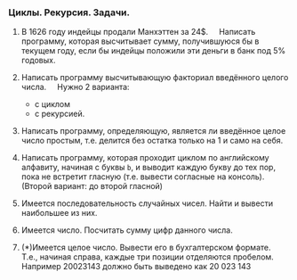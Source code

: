 ### Циклы. Рекурсия. Задачи.
1. В 1626 году индейцы продали Манхэттен за 24$.
    Написать программу, которая высчитывает сумму, получившуюся бы в текущем году, 
если бы индейцы положили эти деньги в банк под 5% годовых.
2. Написать программу высчитывающую факториал введённого
целого числа.
    Нужно 2 варианта: 
    - с циклом 
    - с рекурсией.
3. Написать программу, определяющую, является ли введённое целое число простым, 
т.е. делится без остатка только на 1 и само на себя.
4. Написать программу, которая проходит циклом по английскому алфавиту, 
начиная с буквы `b`, и выводит каждую букву до тех пор, пока не встретит гласную 
(т.е. вывести согласные на консоль). (Второй вариант: до второй гласной)
5. Имеется последовательность случайных чисел. Найти и вывести наибольшее из них.
6. Имеется число. Посчитать сумму цифр данного числа.

7. (*)Имеется целое число. Вывести его в бухгалтерском формате. 
    Т.е., начиная справа, каждые три позиции отделяются пробелом.
    Например 20023143 должно быть выведено как 20 023 143